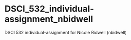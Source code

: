 # DSCI_532_individual-assignment_nbidwell

DSCI 532 individual-assignment for Nicole Bidwell (nbidwell)